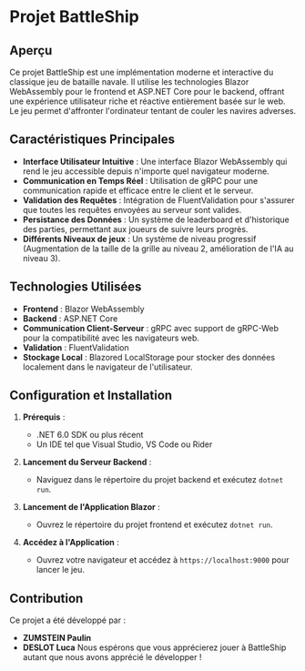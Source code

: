 # Projet BattleShip

## Aperçu

Ce projet BattleShip est une implémentation moderne et interactive du classique jeu de bataille navale. Il utilise les technologies Blazor WebAssembly pour le frontend et ASP.NET Core pour le backend, offrant une expérience utilisateur riche et réactive entièrement basée sur le web. Le jeu permet d'affronter l'ordinateur tentant de couler les navires adverses.

## Caractéristiques Principales

- **Interface Utilisateur Intuitive** : Une interface Blazor WebAssembly qui rend le jeu accessible depuis n'importe quel navigateur moderne.
- **Communication en Temps Réel** : Utilisation de gRPC pour une communication rapide et efficace entre le client et le serveur.
- **Validation des Requêtes** : Intégration de FluentValidation pour s'assurer que toutes les requêtes envoyées au serveur sont valides.
- **Persistance des Données** : Un système de leaderboard et d'historique des parties, permettant aux joueurs de suivre leurs progrès.
- **Différents Niveaux de jeux** : Un système de niveau progressif (Augmentation de la taille de la grille au niveau 2, amélioration de l'IA au niveau 3).

## Technologies Utilisées

- **Frontend** : Blazor WebAssembly
- **Backend** : ASP.NET Core
- **Communication Client-Serveur** : gRPC avec support de gRPC-Web pour la compatibilité avec les navigateurs web.
- **Validation** : FluentValidation
- **Stockage Local** : Blazored LocalStorage pour stocker des données localement dans le navigateur de l'utilisateur.

## Configuration et Installation

1. **Prérequis** :
   - .NET 6.0 SDK ou plus récent
   - Un IDE tel que Visual Studio, VS Code ou Rider

2. **Lancement du Serveur Backend** :
   - Naviguez dans le répertoire du projet backend et exécutez `dotnet run`.

3. **Lancement de l'Application Blazor** :
   - Ouvrez le répertoire du projet frontend et exécutez `dotnet run`.

4. **Accédez à l'Application** :
   - Ouvrez votre navigateur et accédez à `https://localhost:9000` pour lancer le jeu.

## Contribution

Ce projet a été développé par :

- **ZUMSTEIN Paulin**
- **DESLOT Luca**
Nous espérons que vous apprécierez jouer à BattleShip autant que nous avons apprécié le développer !
